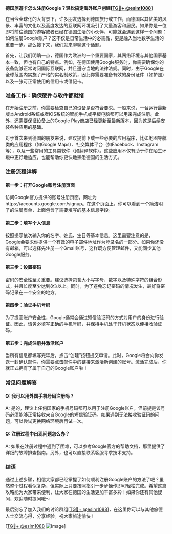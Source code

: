 **德国旅遊卡怎么注册Google？轻松搞定海外账户创建[[TG💪+ @esim1088](https://t.me/s/esim1088)]**

在当今全球化的大背景下，许多朋友选择到德国旅行或工作，而德国以其优美的风景、丰富的文化以及高度发达的互联网环境吸引了大量游客和居民。如果你是一位即将前往德国的游客或者已经在德国生活的小伙伴，可能就会遇到这样一个问题：如何注册Google账户？这不仅是日常生活中的必需品，更是融入当地数字生活的重要一步。那么接下来，我们就来聊聊这个话题。

首先，让我们明确一点，德国作为欧洲的一个重要国家，其网络环境与其他国家基本一致，但也有自己的特点。例如，在德国使用Google服务时，你需要确保你的设备能够正常访问国际互联网，并且遵守当地的法律法规。同时，由于Google在全球范围内实施了严格的实名制政策，因此你需要准备有效的身份证件（如护照）以及一张可正常使用的信用卡或借记卡。

### **准备工作：确保硬件与软件都就绪**

在开始注册之前，你需要检查自己的设备是否符合要求。一般来说，一台运行最新版本Android系统或者iOS系统的智能手机或平板电脑都可以用来完成注册。此外，还需要保证设备上的Google Play商店已经更新至最新版本，因为这是后续安装各种应用的基础。

对于首次来到德国的朋友来说，建议提前下载一些必要的应用程序，比如地图导航类的应用程序（如Google Maps）、社交媒体平台（如Facebook、Instagram等），以及一些常用的工具类软件（如翻译软件）。这些应用不仅有助于你在陌生环境中更好地适应，也能帮助你更快地熟悉德国的生活方式。

### **注册流程详解**

#### **第一步：打开Google账号注册页面**
访问Google官方提供的账号注册页面，网址为https://accounts.google.com/signup。在这个页面上，你可以看到一个简洁明了的注册表单，上面包含了需要填写的基本信息字段。

#### **第二步：填写个人信息**
按照提示依次输入你的名字、姓氏、生日等基本信息。这里需要注意的是，Google会要求你提供一个有效的电子邮件地址作为登录名的一部分。如果你还没有邮箱，可以选择先注册一个Gmail账号，这样既方便管理邮件，又能同步其他Google服务。

#### **第三步：设置密码**
密码的安全性至关重要。建议选择包含大小写字母、数字以及特殊字符的组合形式，并且长度至少达到8位以上。同时，为了避免忘记密码的情况发生，最好将密码记录在一个安全的地方。

#### **第四步：验证手机号码**
为了提高账户安全性，Google通常会通过短信验证码的方式对用户的身份进行验证。因此，请务必填写正确的手机号码，并保持手机处于开机状态以便接收验证码。

#### **第五步：完成注册并激活账户**
当所有信息都填写完毕后，点击“创建”按钮提交申请。此时，Google将会向你发送一封确认邮件，你需要点击邮件中的链接来激活新创建的账号。激活完成后，你就正式拥有了属于自己的Google账户啦！

### **常见问题解答**

#### **Q: 我可以用外国手机号码注册吗？**
A: 是的，理论上任何国家的手机号码都可以用于注册Google账户，但前提是该号码必须能够正常接收来自Google的短信验证码。如果遇到无法接收验证码的问题，可以尝试更换网络环境后再试一次。

#### **Q: 注册过程中出现问题怎么办？**
A: 如果在注册过程中遇到了困难，可以参考Google官方的帮助文档，那里提供了详细的故障排查指南。另外，也可以直接联系客服寻求技术支持。

### **结语**

通过上述步骤，相信大家都已经掌握了如何顺利注册Google账户的方法了吧？虽然整个过程看似复杂，但实际上只要按照指引一步步操作即可轻松完成。希望这篇攻略能为大家带来便利，让大家在德国的生活更加丰富多彩！如果你还有其他疑问，欢迎随时提问哦～

最后别忘了加入我们的讨论群组[[TG💪+ @esim1088](https://t.me/s/esim1088)]，在这里你可以与其他旅德人士交流心得，分享经验。祝大家旅途愉快！

[[TG💪+ @esim1088](https://t.me/s/esim1088) ![Image](https://i.postimg.cc/4NQfJmqS/Snipaste-2025-05-13-00-14-12.png)]